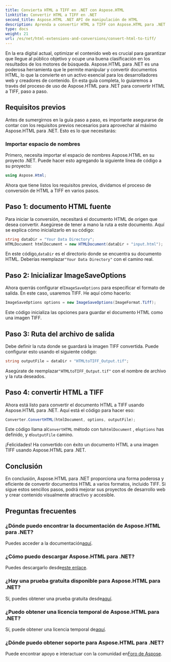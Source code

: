 ```yaml
---
title: Convierta HTML a TIFF en .NET con Aspose.HTML
linktitle: Convertir HTML a TIFF en .NET
second_title: Aspose.HTML .NET API de manipulación de HTML
description: Aprenda a convertir HTML a TIFF con Aspose.HTML para .NET. Siga nuestra guía paso a paso para una optimización eficiente del contenido web.
type: docs
weight: 21
url: /es/net/html-extensions-and-conversions/convert-html-to-tiff/
---
```


En la era digital actual, optimizar el contenido web es crucial para garantizar que llegue al público objetivo y ocupe una buena clasificación en los resultados de los motores de búsqueda. Aspose.HTML para .NET es una poderosa herramienta que le permite manipular y convertir documentos HTML, lo que la convierte en un activo esencial para los desarrolladores web y creadores de contenido. En esta guía completa, lo guiaremos a través del proceso de uso de Aspose.HTML para .NET para convertir HTML a TIFF, paso a paso.

## Requisitos previos

Antes de sumergirnos en la guía paso a paso, es importante asegurarse de contar con los requisitos previos necesarios para aprovechar al máximo Aspose.HTML para .NET. Esto es lo que necesitarás:

### Importar espacio de nombres

Primero, necesita importar el espacio de nombres Aspose.HTML en su proyecto .NET. Puede hacer esto agregando la siguiente línea de código a su proyecto:

```csharp
using Aspose.Html;
```

Ahora que tiene listos los requisitos previos, dividamos el proceso de conversión de HTML a TIFF en varios pasos.

## Paso 1: documento HTML fuente

Para iniciar la conversión, necesitará el documento HTML de origen que desea convertir. Asegúrese de tener a mano la ruta a este documento. Aquí se explica cómo inicializarlo en su código:

```csharp
string dataDir = "Your Data Directory";
HTMLDocument htmlDocument = new HTMLDocument(dataDir + "input.html");
```

 En este código,`dataDir` es el directorio donde se encuentra su documento HTML. Deberías reemplazar`"Your Data Directory"` con el camino real.

## Paso 2: Inicializar ImageSaveOptions

 Ahora querrás configurar el`ImageSaveOptions` para especificar el formato de salida. En este caso, usaremos TIFF. He aquí cómo hacerlo:

```csharp
ImageSaveOptions options = new ImageSaveOptions(ImageFormat.Tiff);
```

Este código inicializa las opciones para guardar el documento HTML como una imagen TIFF.

## Paso 3: Ruta del archivo de salida

Debe definir la ruta donde se guardará la imagen TIFF convertida. Puede configurar esto usando el siguiente código:

```csharp
string outputFile = dataDir + "HTMLtoTIFF_Output.tif";
```

 Asegúrate de reemplazar`"HTMLtoTIFF_Output.tif"` con el nombre de archivo y la ruta deseados.

## Paso 4: convertir HTML a TIFF

Ahora está listo para convertir el documento HTML a TIFF usando Aspose.HTML para .NET. Aquí está el código para hacer eso:

```csharp
Converter.ConvertHTML(htmlDocument, options, outputFile);
```

 Este código llama al`ConvertHTML` método con tu`htmlDocument` , el`options` has definido, y el`outputFile` camino.

¡Felicidades! Ha convertido con éxito un documento HTML a una imagen TIFF usando Aspose.HTML para .NET.

## Conclusión

En conclusión, Aspose.HTML para .NET proporciona una forma poderosa y eficiente de convertir documentos HTML a varios formatos, incluido TIFF. Si sigue estos sencillos pasos, podrá mejorar sus proyectos de desarrollo web y crear contenido visualmente atractivo y accesible.

## Preguntas frecuentes

### ¿Dónde puedo encontrar la documentación de Aspose.HTML para .NET?
 Puedes acceder a la documentación[aquí](https://reference.aspose.com/html/net/).

### ¿Cómo puedo descargar Aspose.HTML para .NET?
 Puedes descargarlo desde[este enlace](https://releases.aspose.com/html/net/).

### ¿Hay una prueba gratuita disponible para Aspose.HTML para .NET?
 Sí, puedes obtener una prueba gratuita desde[aquí](https://releases.aspose.com/).

### ¿Puedo obtener una licencia temporal de Aspose.HTML para .NET?
 Sí, puede obtener una licencia temporal de[aquí](https://purchase.aspose.com/temporary-license/).

### ¿Dónde puedo obtener soporte para Aspose.HTML para .NET?
 Puede encontrar apoyo e interactuar con la comunidad en[Foro de Aspose](https://forum.aspose.com/).